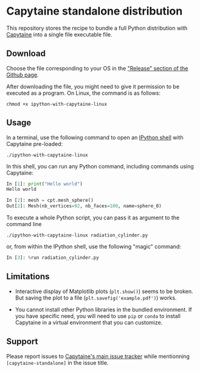 # Capytaine standalone distribution

This repository stores the recipe to bundle a full Python distribution with [Capytaine](https://github.com/capytaine/capytaine) into a single file executable file.

## Download

Choose the file corresponding to your OS in the ["Release" section of the Github page](https://github.com/capytaine/capytaine-standalone/releases).

After downloading the file, you might need to give it permission to be executed as a program. On Linux, the command is as follows:
```shell
chmod +x ipython-with-capytaine-linux
```

## Usage

In a terminal, use the following command to open an [IPython shell](https://ipython.readthedocs.io/en/stable/) with Capytaine pre-loaded:
```shell
./ipython-with-capytaine-linux
```
In this shell, you can run any Python command, including commands using Capytaine:
```python
In [1]: print("Hello world")
Hello world

In [2]: mesh = cpt.mesh_sphere()
Out[2]: Mesh(nb_vertices=92, nb_faces=100, name=sphere_0)
```

To execute a whole Python script, you can pass it as argument to the command line
```shell
./ipython-with-capytaine-linux radiation_cylinder.py
```
or, from within the IPython shell, use the following "magic" command:
```python
In [3]: %run radiation_cylinder.py
```


## Limitations

- Interactive display of Matplotlib plots (`plt.show()`) seems to be broken. But saving the plot to a file (`plt.savefig('example.pdf')`) works.

- You cannot install other Python libraries in the bundled environment. If you have specific need, you will need to use `pip` or `conda` to install Capytaine in a virtual environment that you can customize.

## Support

Please report issues to [Capytaine's main issue tracker](https://github.com/capytaine/capytaine/issues) while mentionning `[capytaine-standalone]` in the issue title.
